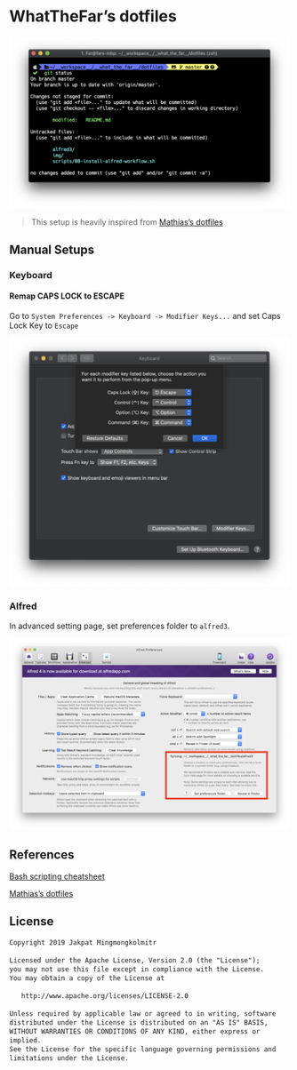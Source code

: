 # WhatTheFar’s dotfiles

![](img/terminal.png)

> This setup is heavily inspired from [Mathias’s dotfiles](https://github.com/mathiasbynens/dotfiles)

## Manual Setups

### Keyboard

#### Remap CAPS LOCK to ESCAPE

Go to `System Preferences -> Keyboard -> Modifier Keys...` and set Caps Lock Key to `Escape`

![](img/keyboard-keys.png)

### Alfred

In advanced setting page, set preferences folder to `alfred3`.

![](img/alfred-sync.png)

## References

[Bash scripting cheatsheet](https://devhints.io/bash)

[Mathias’s dotfiles](https://github.com/mathiasbynens/dotfiles)

## License

    Copyright 2019 Jakpat Mingmongkolmitr

    Licensed under the Apache License, Version 2.0 (the "License");
    you may not use this file except in compliance with the License.
    You may obtain a copy of the License at

       http://www.apache.org/licenses/LICENSE-2.0

    Unless required by applicable law or agreed to in writing, software
    distributed under the License is distributed on an "AS IS" BASIS,
    WITHOUT WARRANTIES OR CONDITIONS OF ANY KIND, either express or implied.
    See the License for the specific language governing permissions and
    limitations under the License.
